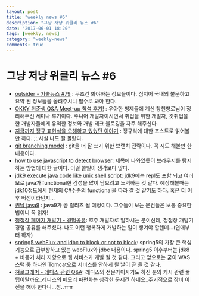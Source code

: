 ```yaml
---
layout: post
title: "weekly news #6"
description: "그냥 저냥 위클리 뉴스 #6"
date: "2017-06-01 18:20"
tags: [weekly, news]
category: "weekly-news"
comments: true
---
```


# 그냥 저냥 위클리 뉴스 #6

* [outsider - 기술뉴스 #79](https://blog.outsider.ne.kr/1293) : 무조건 봐야하는 정보들이다. 심지어 국내외 불문하고 요약 된 정보들을 올려주시니 필수로 봐야 한다.
* [OKKY 취준생 Q&A Meet-up 참석 후기!](http://jojoldu.tistory.com/159) : 우아한 형제들에 계신 창천향로님이 정리해주신 세미나 후기이다. 주니어 개발자이시면서 취업을 위한 개발자, 갓취업을 한 개발자들에게 유익한 정보와 개발 테크 블로깅을 자주 해주신다.
* [지금까지 정규 표현식을 오해하고 있었던 이야기](http://blog.weirdx.io/post/44065) : 정규식에 대한 포스트로 읽어볼만 하다. ;;;사실 나도 잘 몰랐다.
* [git branching model](http://dogfeet.github.io/articles/2011/a-successful-git-branching-model.html) : git을 더 잘 쓰기 위한 브랜치 전략이다. 꼭 시도 해볼만 한 내용이다.
* [how to use javascript to detect browser](http://www.learningjquery.com/2017/05/how-to-use-javascript-to-detect-browser): 제목에 나와있듯이 브라우저를 탐지하는 방법에 대한 글이다. 이걸 쓸일이 생각보다 많다.
* [jdk9 execute java code like unix shell script](https://dzone.com/articles/jdk9-execute-java-code-like-unix-shell-script): jdk9에는 repl도 포함 되고 여러모로 java가 functional한 감성을 많이 담으려고 노력하는 것 같다. 예상해볼때는 jdk10정도에서 현재의 C#수준의 functional을 따라 갈 것 같기도 하다. 혹은 더 이후 버전이라던지...
* [권남 java9](http://kwonnam.pe.kr/wiki/java/9) : java9가 곧 릴리즈 될 예정이다. 고수들이 보는 문건들은 보통 중요한 법이니 꼭 읽자!
* [청첩장 페이지 개발기 - 경험공유](http://www.haruair.com/blog/3912): 호주 개발자로 일하시는 분이신데, 청첩장 개발기 경험 공유를 해주셨다. 나도 이런 행복하게 개발하는 일이 생겨야 할텐데...(연애부터 하자)
* [spring5 webFlux and jdbc to block or not to block](https://dzone.com/articles/spring-5-webflux-and-jdbc-to-block-or-not-to-block): spring5의 가장 큰 핵심 기능으로 급부상하고 있는 webFlux와 jdbc 내용이다. spring5 이후부터는 jdk8 + 비동기 처리 지향으로 웹 서비스가 개발 될 것 같다. 그리고 앞으로는 굳이 WAS스택 중 하나인 Tomcat으로 서비스를 안하게 될 날이 곧 올 것 같다.
* [혀로그래머 - 레디스 관련 Q&A](https://charsyam.wordpress.com/2017/05/28/%ED%98%80%EB%A1%9C%EA%B7%B8%EB%9E%98%EB%A8%B8-charsyam%EC%9D%80-%EA%B5%AC%EB%9D%BC%EC%9F%81%EC%9D%B4-qa-%EB%A0%88%EB%94%94%EC%8A%A4-%EA%B4%80%EB%A0%A8-qa/): 레디스의 전문가이시기도 하신 분의 캐시 관련 꿀팁이랄까요..레디스의 메모리 파편화는 심각한 문제긴 하네요..주기적으로 장비 이전을 해야 한다니...참..ㅠㅠ
